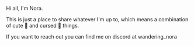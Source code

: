 Hi all, I'm Nora.

This is just a place to share whatever I'm up to, which means a combination of cute 🎀 and cursed 📡 things.

If you want to reach out you can find me on discord at wandering_nora 
